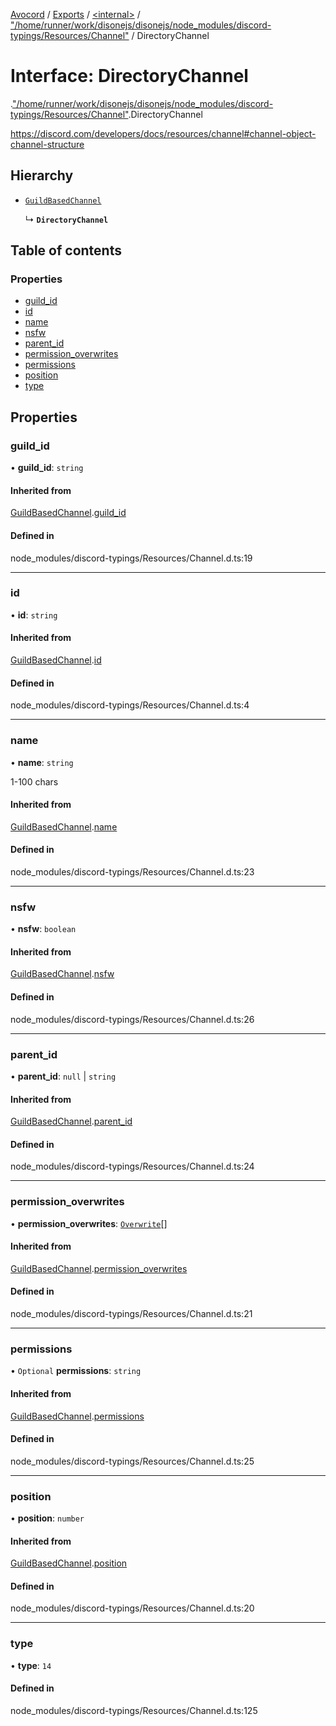 [Avocord](../README.md) / [Exports](../modules.md) / [<internal\>](../modules/internal_.md) / ["/home/runner/work/disonejs/disonejs/node\_modules/discord-typings/Resources/Channel"](../modules/internal_.__home_runner_work_disonejs_disonejs_node_modules_discord_typings_Resources_Channel_.md) / DirectoryChannel

# Interface: DirectoryChannel

[<internal>](../modules/internal_.md).["/home/runner/work/disonejs/disonejs/node_modules/discord-typings/Resources/Channel"](../modules/internal_.__home_runner_work_disonejs_disonejs_node_modules_discord_typings_Resources_Channel_.md).DirectoryChannel

https://discord.com/developers/docs/resources/channel#channel-object-channel-structure

## Hierarchy

- [`GuildBasedChannel`](internal_.__home_runner_work_disonejs_disonejs_node_modules_discord_typings_Resources_Channel_.GuildBasedChannel.md)

  ↳ **`DirectoryChannel`**

## Table of contents

### Properties

- [guild\_id](internal_.__home_runner_work_disonejs_disonejs_node_modules_discord_typings_Resources_Channel_.DirectoryChannel.md#guild_id)
- [id](internal_.__home_runner_work_disonejs_disonejs_node_modules_discord_typings_Resources_Channel_.DirectoryChannel.md#id)
- [name](internal_.__home_runner_work_disonejs_disonejs_node_modules_discord_typings_Resources_Channel_.DirectoryChannel.md#name)
- [nsfw](internal_.__home_runner_work_disonejs_disonejs_node_modules_discord_typings_Resources_Channel_.DirectoryChannel.md#nsfw)
- [parent\_id](internal_.__home_runner_work_disonejs_disonejs_node_modules_discord_typings_Resources_Channel_.DirectoryChannel.md#parent_id)
- [permission\_overwrites](internal_.__home_runner_work_disonejs_disonejs_node_modules_discord_typings_Resources_Channel_.DirectoryChannel.md#permission_overwrites)
- [permissions](internal_.__home_runner_work_disonejs_disonejs_node_modules_discord_typings_Resources_Channel_.DirectoryChannel.md#permissions)
- [position](internal_.__home_runner_work_disonejs_disonejs_node_modules_discord_typings_Resources_Channel_.DirectoryChannel.md#position)
- [type](internal_.__home_runner_work_disonejs_disonejs_node_modules_discord_typings_Resources_Channel_.DirectoryChannel.md#type)

## Properties

### guild\_id

• **guild\_id**: `string`

#### Inherited from

[GuildBasedChannel](internal_.__home_runner_work_disonejs_disonejs_node_modules_discord_typings_Resources_Channel_.GuildBasedChannel.md).[guild_id](internal_.__home_runner_work_disonejs_disonejs_node_modules_discord_typings_Resources_Channel_.GuildBasedChannel.md#guild_id)

#### Defined in

node_modules/discord-typings/Resources/Channel.d.ts:19

___

### id

• **id**: `string`

#### Inherited from

[GuildBasedChannel](internal_.__home_runner_work_disonejs_disonejs_node_modules_discord_typings_Resources_Channel_.GuildBasedChannel.md).[id](internal_.__home_runner_work_disonejs_disonejs_node_modules_discord_typings_Resources_Channel_.GuildBasedChannel.md#id)

#### Defined in

node_modules/discord-typings/Resources/Channel.d.ts:4

___

### name

• **name**: `string`

1-100 chars

#### Inherited from

[GuildBasedChannel](internal_.__home_runner_work_disonejs_disonejs_node_modules_discord_typings_Resources_Channel_.GuildBasedChannel.md).[name](internal_.__home_runner_work_disonejs_disonejs_node_modules_discord_typings_Resources_Channel_.GuildBasedChannel.md#name)

#### Defined in

node_modules/discord-typings/Resources/Channel.d.ts:23

___

### nsfw

• **nsfw**: `boolean`

#### Inherited from

[GuildBasedChannel](internal_.__home_runner_work_disonejs_disonejs_node_modules_discord_typings_Resources_Channel_.GuildBasedChannel.md).[nsfw](internal_.__home_runner_work_disonejs_disonejs_node_modules_discord_typings_Resources_Channel_.GuildBasedChannel.md#nsfw)

#### Defined in

node_modules/discord-typings/Resources/Channel.d.ts:26

___

### parent\_id

• **parent\_id**: ``null`` \| `string`

#### Inherited from

[GuildBasedChannel](internal_.__home_runner_work_disonejs_disonejs_node_modules_discord_typings_Resources_Channel_.GuildBasedChannel.md).[parent_id](internal_.__home_runner_work_disonejs_disonejs_node_modules_discord_typings_Resources_Channel_.GuildBasedChannel.md#parent_id)

#### Defined in

node_modules/discord-typings/Resources/Channel.d.ts:24

___

### permission\_overwrites

• **permission\_overwrites**: [`Overwrite`](../modules/internal_.md#overwrite)[]

#### Inherited from

[GuildBasedChannel](internal_.__home_runner_work_disonejs_disonejs_node_modules_discord_typings_Resources_Channel_.GuildBasedChannel.md).[permission_overwrites](internal_.__home_runner_work_disonejs_disonejs_node_modules_discord_typings_Resources_Channel_.GuildBasedChannel.md#permission_overwrites)

#### Defined in

node_modules/discord-typings/Resources/Channel.d.ts:21

___

### permissions

• `Optional` **permissions**: `string`

#### Inherited from

[GuildBasedChannel](internal_.__home_runner_work_disonejs_disonejs_node_modules_discord_typings_Resources_Channel_.GuildBasedChannel.md).[permissions](internal_.__home_runner_work_disonejs_disonejs_node_modules_discord_typings_Resources_Channel_.GuildBasedChannel.md#permissions)

#### Defined in

node_modules/discord-typings/Resources/Channel.d.ts:25

___

### position

• **position**: `number`

#### Inherited from

[GuildBasedChannel](internal_.__home_runner_work_disonejs_disonejs_node_modules_discord_typings_Resources_Channel_.GuildBasedChannel.md).[position](internal_.__home_runner_work_disonejs_disonejs_node_modules_discord_typings_Resources_Channel_.GuildBasedChannel.md#position)

#### Defined in

node_modules/discord-typings/Resources/Channel.d.ts:20

___

### type

• **type**: ``14``

#### Defined in

node_modules/discord-typings/Resources/Channel.d.ts:125
